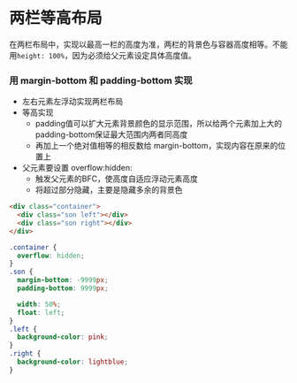 # 两栏等高布局
在两栏布局中，实现以最高一栏的高度为准，两栏的背景色与容器高度相等。不能用`height: 100%`，因为必须给父元素设定具体高度值。
### 用 margin-bottom 和 padding-bottom 实现
- 左右元素左浮动实现两栏布局
- 等高实现
  - padding值可以扩大元素背景颜色的显示范围，所以给两个元素加上大的padding-bottom保证最大范围内两者同高度
  - 再加上一个绝对值相等的相反数给 margin-bottom，实现内容在原来的位置上
- 父元素要设置 overflow:hidden:
  - 触发父元素的BFC，使高度自适应浮动元素高度
  - 将超过部分隐藏，主要是隐藏多余的背景色
  
```html
<div class="container">
  <div class="son left"></div>
  <div class="son right"></div>
</div>
```

```css
.container {
  overflow: hidden;
}
.son {
  margin-bottom: -9999px;
  padding-bottom: 9999px;

  width: 50%;
  float: left;
}
.left {
  background-color: pink;
}
.right {
  background-color: lightblue;
}
```